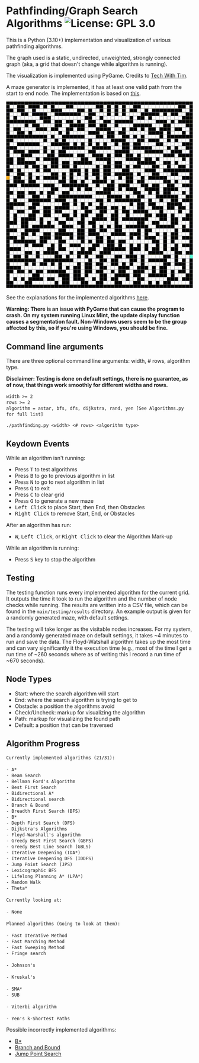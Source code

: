 # Pathfinding/Graph Search Algorithms ![License: GPL 3.0](https://img.shields.io/badge/License-GPL_3.0-red.svg)

This is a Python (3.10+) implementation and visualization of various pathfinding algorithms.

The graph used is a static, undirected, unweighted, strongly connected graph (aka, a grid that doesn't change while algorithm is running).

The visualization is implemented using PyGame. Credits to [Tech With Tim](https://www.youtube.com/watch?v=JtiK0DOeI4A).

A maze generator is implemented, it has at least one valid path from the start to end node. The implementation is based on [this](https://github.com/OrWestSide/python-scripts/blob/master/maze.py).

![A* + Maze](./resources/astar_maze.gif)

See the explanations for the implemented algorithms [here](./resources/AlgorithmExplanations.md).

<strong>Warning: There is an issue with PyGame that can cause the program to crash. On my system running Linux Mint, the update display function causes a segmentation fault. Non-Windows users seem to be the group affected by this, so if you're using Windows, you should be fine.</strong>

## Command line arguments

There are three optional command line arguments: width, # rows, algorithm type.

<strong>Disclaimer: Testing is done on default settings, there is no guarantee, as of now, that things work smoothly for different widths and rows.</strong>

```
width >= 2
rows >= 2
algorithm = astar, bfs, dfs, dijkstra, rand, yen [See Algorithms.py for full list]
```

```
./pathfinding.py <width> <# rows> <algorithm type>
```

## Keydown Events

While an algorithm isn't running:

- Press <kbd>T</kbd> to test algorithms
- Press <kbd>B</kbd> to go to previous algorithm in list
- Press <kbd>N</kbd> to go to next algorithm in list
- Press <kbd>Q</kbd> to exit
- Press <kbd>C</kbd> to clear grid
- Press <kbd>G</kbd> to generate a new maze
- <kbd>Left Click</kbd> to place Start, then End, then Obstacles
- <kbd>Right Click</kbd> to remove Start, End, or Obstacles

After an algorithm has run:

- <kbd>W</kbd>, <kbd>Left Click</kbd>, or <kbd>Right Click</kbd> to clear the Algorithm Mark-up

While an algorithm is running:

- Press <kbd>S</kbd> key to stop the algorithm

## Testing

The testing function runs every implemented algorithm for the current grid. It outputs the time it took to run the algorithm and the number of node checks while running. The results are written into a CSV file, which can be found in the `main/testing/results` directory. An example output is given for a randomly generated maze, with default settings.

The testing will take longer as the visitable nodes increases. For my system, and a randomly generated maze on default settings, it takes ~4 minutes to run and save the data. The Floyd-Watshall algorithm takes up the most time and can vary significantly it the execution time (e.g., most of the time I get a run time of ~260 seconds where as of writing this I record a run time of ~670 seconds).

## Node Types

- Start: where the search algorithm will start
- End: where the search algorithm is trying to get to
- Obstacle: a position the algorithms avoid
- Check/Uncheck: markup for visualizing the algorithm
- Path: markup for visualizing the found path
- Default: a position that can be traversed

## Algorithm Progress

```
Currently implemented algorithms (21/31):

- A*
- Beam Search
- Bellman Ford's Algorithm
- Best First Search
- Bidirectional A*
- Bidirectional search
- Branch & Bound
- Breadth First Search (BFS)
- B*
- Depth First Search (DFS)
- Dijkstra's Algorithms
- Floyd-Warshall's algorithm
- Greedy Best First Search (GBFS)
- Greedy Best Line Search (GBLS)
- Iterative Deepening (IDA*)
- Iterative Deepening DFS (IDDFS)
- Jump Point Search (JPS)
- Lexicographic BFS
- Lifelong Planning A* (LPA*)
- Random Walk
- Theta*

Currently looking at:

- None

Planned algorithms (Going to look at them):

- Fast Iterative Method
- Fast Marching Method
- Fast Sweeping Method
- Fringe search

- Johnson's

- Kruskal's

- SMA*
- SUB

- Viterbi algorithm

- Yen's k-Shortest Paths
```

Possible incorrectly implemented algorithms:

- [B\*](./resources/b_star.pdf)
- [Branch and Bound](https://en.wikipedia.org/wiki/Branch_and_bound)
- [Jump Point Search](https://en.wikipedia.org/wiki/Jump_point_search)
